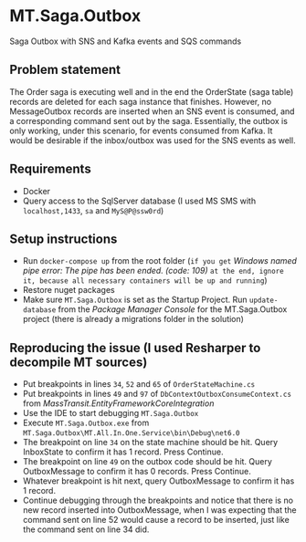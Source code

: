 # MT.Saga.Outbox
Saga Outbox with SNS and Kafka events and SQS commands

## Problem statement
The Order saga is executing well and in the end the OrderState (saga table) records are deleted for each saga instance that finishes. However, no MessageOutbox records are inserted when an SNS event is consumed, and a corresponding command sent out by the saga. Essentially, the outbox is only working, under this scenario, for events consumed from Kafka. It would be desirable if the inbox/outbox was used for the SNS events as well.

## Requirements
- Docker
- Query access to the SqlServer database (I used MS SMS with `localhost,1433`, `sa` and `MyS@P@ssw0rd`)

## Setup instructions
- Run `docker-compose up` from the root folder (`if you get` *Windows named pipe error: The pipe has been ended. (code: 109)* `at the end, ignore it, because all necessary containers will be up and running`)
- Restore nuget packages
- Make sure `MT.Saga.Outbox` is set as the Startup Project. Run `update-database` from the *Package Manager Console* for the MT.Saga.Outbox project (there is already a migrations folder in the solution)

## Reproducing the issue (I used Resharper to decompile MT sources)
- Put breakpoints in lines `34`, `52` and `65` of `OrderStateMachine.cs`
- Put breakpoints in lines `49` and `97` of `DbContextOutboxConsumeContext.cs` from *MassTransit.EntityFrameworkCoreIntegration*
- Use the IDE to start debugging `MT.Saga.Outbox`
- Execute `MT.Saga.Outbox.exe` from `MT.Saga.Outbox\MT.All.In.One.Service\bin\Debug\net6.0`
- The breakpoint on line `34` on the state machine should be hit. Query InboxState to confirm it has 1 record. Press Continue.
- The breakpoint on line `49` on the outbox code should be hit. Query OutboxMessage to confirm it has 0 records. Press Continue.
- Whatever breakpoint is hit next, query OutboxMessage to confirm it has 1 record.
- Continue debugging through the breakpoints and notice that there is no new record inserted into OutboxMessage, when I was expecting that the command sent on line 52 would cause a record to be inserted, just like the command sent on line 34 did.
